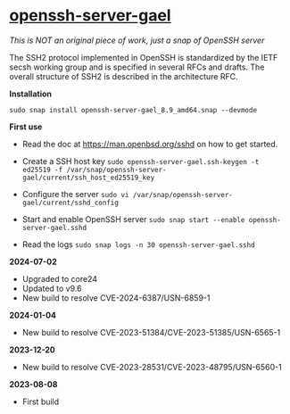 # [openssh-server-gael](https://snapcraft.io/openssh-server-gael)

_This is NOT an original piece of work, just a snap of OpenSSH server_

The SSH2 protocol implemented in OpenSSH is standardized by the IETF secsh working group and is specified in several RFCs and drafts. The overall structure of SSH2 is described in the architecture RFC.

**Installation**

`sudo snap install openssh-server-gael_8.9_amd64.snap --devmode`

**First use**

* Read the doc at https://man.openbsd.org/sshd on how to get started.

* Create a SSH host key
`sudo openssh-server-gael.ssh-keygen -t ed25519 -f /var/snap/openssh-server-gael/current/ssh_host_ed25519_key`

* Configure the server
`sudo vi /var/snap/openssh-server-gael/current/sshd_config`

* Start and enable OpenSSH server
`sudo snap start --enable openssh-server-gael.sshd`

* Read the logs
`sudo snap logs -n 30 openssh-server-gael.sshd`

**2024-07-02**

* Upgraded to core24
* Updated to v9.6
* New build to resolve CVE-2024-6387/USN-6859-1

**2024-01-04**

* New build to resolve CVE-2023-51384/CVE-2023-51385/USN-6565-1

**2023-12-20**

* New build to resolve CVE-2023-28531/CVE-2023-48795/USN-6560-1

**2023-08-08**

* First build
